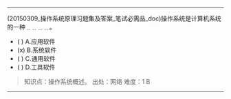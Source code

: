 ---
(20150309_操作系统原理习题集及答案_笔试必需品_doc)操作系统是计算机系统的一种﹎﹎﹎﹎。
- ( ) A.应用软件 
- (x) B.系统软件 
- ( ) C.通用软件 
- ( ) D.工具软件

> 知识点：操作系统概述。
> 出处：网络
> 难度：1
> B

---
